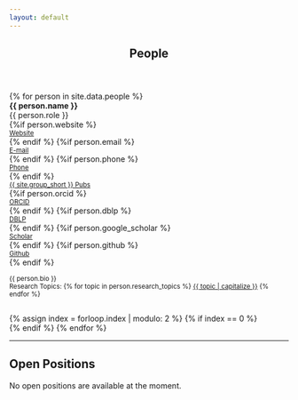 ```yaml
---
layout: default
---
```


<!-- Main -->
<article id="main">
  <style type="text/css">
    .topic {
      .border-right: 1px lightgrey solid;
    }
  </style>

<header class="major container" markdown="1">

# People

</header>

<section class="wrapper card style4 container">

<div class="row">
{% for person in site.data.people %}

<div class="col-sm-12 col-lg-6">
<div class="row">
<div class="text-center col-sm-5">
<img style="max-height: 8em;" class="img-thumbnail" src="{{person.photo}}" alt="">
</div>
<div class="col-sm-7">
<div class="row">
<div id="{{person.id}}" class="col-sm-12"><strong>{{ person.name }}</strong></div>
<div class="col-sm-12">{{ person.role }}</div>
{%if person.website %}
<div class="col-sm-6">
    <small><a class="nodec" href="{{ person.website }}"><span class="fa fa-desktop"></span> Website</a></small>
</div>
{% endif %}
{%if person.email %}
<div class="col-sm-6">
    <small><a class="nodec" href="mailto:{{ person.email }}"><span class="fas fa-envelope"></span> E-mail</a></small>
</div>
{% endif %}
{%if person.phone %}
<div class="col-sm-6">
    <small><a class="nodec" href="tel:{{ person.phone }}"><span class="fas fa-phone"></span> Phone</a></small>
</div>
{% endif %}
<div class="col-sm-6">
    <small><a class="nodec" href="/publications#author_{{ person.name }}"><span class="fa fa-list-ul"></span> {{ site.group_short }} Pubs</a></small>
</div>
{%if person.orcid %}
<div class="col-sm-6">
    <small><a class="nodec" href="https://orcid.org/{{ person.orcid }}"><span class="ai ai-orcid"></span> ORCID</a></small>
</div>
{% endif %}
{%if person.dblp %}
<div class="col-sm-6">
    <small><a class="nodec" href="https://dblp.uni-trier.de/pers/hd/{{ person.dblp }}"><span class="ai ai-dblp"></span> DBLP</a></small>
</div>
{% endif %}
{%if person.google_scholar %}
<div class="col-sm-6">
    <small><a class="nodec" href="https://scholar.google.com/citations?user={{ person.google_scholar }}"><span class="ai ai-google-scholar"></span> Scholar</a></small>
</div>
{% endif %}
{%if person.github %}
<div class="col-sm-6">
    <small><a class="nodec" href="https://github.com/{{ person.github }}"><span class="icon fa-github"></span> Github</a></small>
</div>
{% endif %}
</div>
</div>
</div>
<div style="margin-top:1em;" class="-col-sm-1 col-sm-9">
<p style="text-align: justify;" class="hyphenate"><small>{{ person.bio }}</small></p>
</div>
<div style="margin-top:-1em; margin-bottom:2em;" class="col-sm-12">
  <small>Research Topics:
{% for topic in person.research_topics %}
<a class="nodec" href="/publications/#keyword_{{topic}}" class="nodec badge badge-light">{{ topic | capitalize }}</a>
{% endfor %}</small>
</div>
</div>
{% assign index = forloop.index | modulo: 2 %}
{% if index == 0 %}
</div><div class="row">
{% endif %}
{% endfor %}
</div>

<hr>

<h2 id="career">Open Positions</h2>

<span class="text-muted">No open positions are available at the moment.</span>

</section>

</article>
